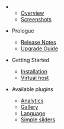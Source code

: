 - 
    - [Overview](overview.md)
    - [Screenshots](screenshots.md)
- Prologue
    - [Release Notes](releases.md)
    - [Upgrade Guide](upgrade.md)
- Getting Started
    - [Installation](installation.md)
    - [Virtual host](virtualhost.md)
    
- Available plugins
    - [Analytics](analytics.md)
    - [Gallery](plugin-gallery.md)
    - [Language](plugin-language.md)
    - [Simple sliders](plugin-simple-slider.md)